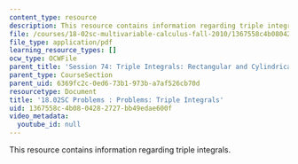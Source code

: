 ```yaml
---
content_type: resource
description: This resource contains information regarding triple integrals.
file: /courses/18-02sc-multivariable-calculus-fall-2010/1367558c4b0804282727bb49edae600f_MIT18_02SC_pb_74_quest.pdf
file_type: application/pdf
learning_resource_types: []
ocw_type: OCWFile
parent_title: 'Session 74: Triple Integrals: Rectangular and Cylindrical Coordinates'
parent_type: CourseSection
parent_uid: 6369fc2c-0ed6-73b1-973b-a7af526cb70d
resourcetype: Document
title: '18.02SC Problems : Problems: Triple Integrals'
uid: 1367558c-4b08-0428-2727-bb49edae600f
video_metadata:
  youtube_id: null
---
```

This resource contains information regarding triple integrals.

